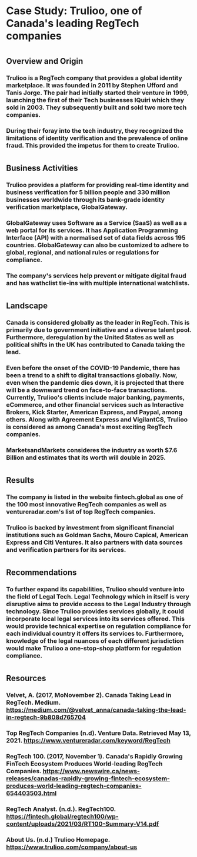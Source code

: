 # Case Study: Trulioo, one of Canada's leading RegTech companies
#
## Overview and Origin
### Trulioo is a RegTech company that provides a global identity marketplace. It was founded in 2011 by Stephen Ufford and Tanis Jorge. The pair had initially started their venture in 1999, launching the first of their Tech businesses IQuiri which they sold in 2003. They subsequently built and sold two more tech companies.
### During their foray into the tech industry, they recognized the limitations of identity verification and the prevalence of online fraud. This provided the impetus for them to create Trulioo.
#
## Business Activities
### Trulioo provides a platform for providing real-time identity and business verification for 5 billion people and 330 million businesses worldwide through its bank-grade identity verification marketplace, GlobalGateway.
### GlobalGateway uses Software as a Service (SaaS) as well as a web portal for its services. It has Application Programming Interface (API) with a normalised set of data fields across 195 countries. GlobalGateway can also be customized to adhere to global, regional, and national rules or regulations for compliance.
### The company's services help prevent or mitigate digital fraud and has wathclist tie-ins with multiple international watchlists.
#
## Landscape
### Canada is considered globally as the leader in RegTech. This is primarily due to government initiative and a diverse talent pool. Furthermore, deregulation by the United States as well as political shifts in the UK has contributed to Canada taking the lead.
### Even before the onset of the COVID-19 Pandemic, there has been a trend to a shift to digital transactions globally. Now, even when the pandemic dies down, it is projected that there will be a downward trend on face-to-face transactions. Currently, Trulioo's clients include major banking, payments, eCommerce, and other financial services such as Interactive Brokers, Kick Starter, American Express, and Paypal, among others. Along with Agreement Express and VigilantCS, Trulioo is considered as among Canada's most exciting RegTech companies.
### MarketsandMarkets consideres the industry as worth $7.6 Billion and estimates that its worth will double in 2025.
#
## Results
### The company is listed in the website fintech.global as one of the 100 most innovative RegTech companies as well as ventureradar.com's list of top RegTech companies. 
### Trulioo is backed by investment from significant financial institutions such as Goldman Sachs, Mouro Capical, American Express and Citi Ventures. It also partners with data sources and verification partners for its services.
#
## Recommendations
### To further expand its capabilities, Trulioo should venture into the field of Legal Tech. Legal Technology which in itself is very disruptive aims to provide access to the Legal Industry through technology. Since Trulioo provides services globally, it could incorporate local legal services into its services offered. This would provide technical expertise on regulation compliance for each individual country it offers its services to. Furthermore, knowledge of the legal nuances of each different jurisdiction would make Trulioo a one-stop-shop platform for regulation compliance.

#
## Resources
### Velvet, A.  (2017, MoNovember 2). Canada Taking Lead in RegTech. Medium. https://medium.com/@velvet_anna/canada-taking-the-lead-in-regtech-9b808d765704

### Top RegTech Companies (n.d). Venture Data. Retrieved May 13, 2021.  https://www.ventureradar.com/keyword/RegTech

### RegTech 100. (2017, November 1). Canada's Rapidly Growing FinTech Ecosystem Produces World-leading RegTech Companies. https://www.newswire.ca/news-releases/canadas-rapidly-growing-fintech-ecosystem-produces-world-leading-regtech-companies-654403503.html

### RegTech Analyst. (n.d.). RegTech100. https://fintech.global/regtech100/wp-content/uploads/2021/03/RT100-Summary-V14.pdf

### About Us. (n.d.) Trulioo Homepage. https://www.trulioo.com/company/about-us